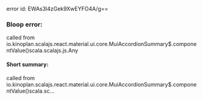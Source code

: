 error id: EWAs3l4zGek9XwEYFO4A/g==
### Bloop error:

called from io.kinoplan.scalajs.react.material.ui.core.MuiAccordionSummary$.componentValue()scala.scalajs.js.Any
#### Short summary: 

called from io.kinoplan.scalajs.react.material.ui.core.MuiAccordionSummary$.componentValue()scala.sc...